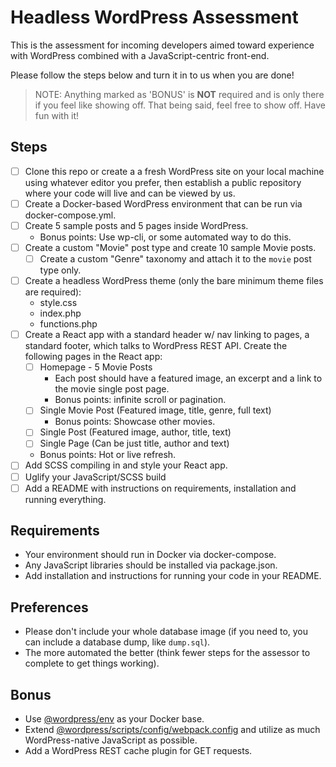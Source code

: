 # Headless WordPress Assessment

This is the assessment for incoming developers aimed toward experience with WordPress combined with a JavaScript-centric front-end.

Please follow the steps below and turn it in to us when you are done!

> NOTE: Anything marked as 'BONUS' is **NOT** required and is only there if you feel like showing off. That being said, feel free to show off. Have fun with it!

## Steps

- [ ] Clone this repo or create a a fresh WordPress site on your local machine using whatever editor you prefer, then establish a public repository where your code will live and can be viewed by us.
- [ ] Create a Docker-based WordPress environment that can be run via docker-compose.yml.
- [ ] Create 5 sample posts and 5 pages inside WordPress.
  - Bonus points: Use wp-cli, or some automated way to do this.
- [ ] Create a custom "Movie" post type and create 10 sample Movie posts.
  - [ ] Create a custom "Genre" taxonomy and attach it to the `movie` post type only.
- [ ] Create a headless WordPress theme (only the bare minimum theme files are required):
   - style.css
   - index.php
   - functions.php  
- [ ] Create a React app with a standard header w/ nav linking to pages, a standard footer, which talks to WordPress REST API. Create the following pages in the React app:
  - [ ] Homepage - 5 Movie Posts
    - Each post should have a featured image, an excerpt and a link to the movie single post page.
    - Bonus points: infinite scroll or pagination.
  - [ ] Single Movie Post (Featured image, title, genre, full text)
    - Bonus points: Showcase other movies.
  - [ ] Single Post (Featured image, author, title, text)
  - [ ] Single Page (Can be just title, author and text)
  - Bonus points: Hot or live refresh.
- [ ] Add SCSS compiling in and style your React app.
- [ ] Uglify your JavaScript/SCSS build
- [ ] Add a README with instructions on requirements, installation and running everything.

## Requirements

- Your environment should run in Docker via docker-compose.
- Any JavaScript libraries should be installed via package.json.
- Add installation and instructions for running your code in your README.

## Preferences

- Please don't include your whole database image (if you need to, you can include a database dump, like `dump.sql`).
- The more automated the better (think fewer steps for the assessor to complete to get things working).

## Bonus

- Use [@wordpress/env](https://developer.wordpress.org/block-editor/reference-guides/packages/packages-env/) as your Docker base.
- Extend [@wordpress/scripts/config/webpack.config](https://developer.wordpress.org/block-editor/reference-guides/packages/packages-scripts/#provide-your-own-webpack-config) and utilize as much WordPress-native JavaScript as possible.
- Add a WordPress REST cache plugin for GET requests.